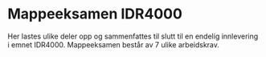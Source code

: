 # Mappeeksamen IDR4000

Her lastes ulike deler opp og sammenfattes til slutt til en endelig innlevering i emnet IDR4000.
Mappeeksamen består av 7 ulike arbeidskrav. 




